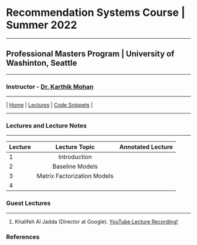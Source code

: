 # Recommendation Systems Course | Summer 2022 

***
 
## Professional Masters Program | University of Washinton, Seattle 

***


### Instructor - [Dr. Karthik Mohan](https://www.ece.uw.edu/people/karthik-mohan/)

***

| [Home](index.md)  | [Lectures](lectures.md)       | [Code Snippets](code_snippets.md)      |


***


### Lectures and Lecture Notes

***

| Lecture | Lecture Topic | Annotated Lecture |
| :--- | :----: | :---: |
| 1 | Introduction | |
| 2 | Baseline Models | |
| 3 | Matrix Factorization Models | |
| 4 | | |


### Guest Lectures

*** 

1. Khalifeh Al Jadda (Director at Google). <a href="https://www.youtube.com/watch?v=5Pa9NN_uRYg&t=1s" target="_blank">YouTube Lecture Recording!</a>



### References


